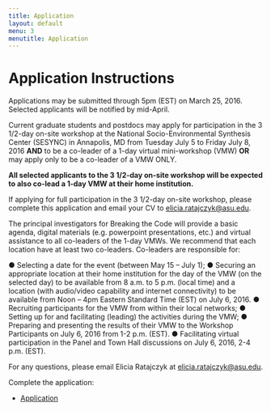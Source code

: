 ```yaml
---
title: Application
layout: default
menu: 3
menutitle: Application
---
```

# Application Instructions

Applications may be submitted through 5pm (EST) on March 25, 2016. Selected applicants will be notified by mid-April.

Current graduate students and postdocs may apply for participation in the 3 1/2-day on-site workshop at the National Socio-Environmental Synthesis Center (SESYNC) in Annapolis, MD from Tuesday July 5 to Friday July 8, 2016 **AND** to be a co-leader of a 1-day virtual mini-workshop (VMW) **OR** may apply only to be a co-leader of a VMW ONLY. 

**All selected applicants to the 3 1/2-day on-site workshop will be expected to also co-lead a 1-day VMW at their home institution.** 

If applying for full participation in the 3 1/2-day on-site workshop, please complete this application and email your CV to elicia.ratajczyk@asu.edu. 

The principal investigators for Breaking the Code will provide a basic agenda, digital materials (e.g. powerpoint presentations, etc.) and virtual assistance to all co-leaders of the 1-day VMWs. We recommend that each location have at least two co-leaders. Co-leaders are responsible for:

●	Selecting a date for the event (between May 15 – July 1);
●	Securing an appropriate location at their home institution for the day of the VMW (on the selected day) to be available from 8 a.m. to 5 p.m.  (local time) and a location (with audio/video capability and internet connectivity) to be available from Noon – 4pm Eastern Standard Time (EST) on July 6, 2016. 
●	Recruiting participants for the VMW from within their local networks; 
●	Setting up for and facilitating (leading) the activities during the VMW;
●	Preparing and presenting the results of their VMW to the Workshop Participants on July 6, 2016 from 1-2 p.m. (EST). 
●	Facilitating virtual participation in the Panel and Town Hall discussions on July 6, 2016, 2-4 p.m. (EST). 

For any questions, please email Elicia Ratajczyk at elicia.ratajczyk@asu.edu. 

Complete the application:

* [Application](https://docs.google.com/a/asu.edu/forms/d/1Vfxjbp_2CpWx9EdMbsssbNbrIbjL91y8_5JEmHotSOs/viewform?c=0&w=1&usp=mail_form_link)
